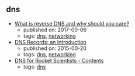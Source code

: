 dns
---
* [What is reverse DNS and why should you care?](https://blog.leadfeeder.com/what-is-reverse-dns-and-why-you-should-care/)
    * published on: 2017-00-06
    * tags: [dns](../tags/dns.md), [networking](../tags/networking.md)
* [DNS Records: an Introduction](https://www.linode.com/docs/networking/dns/dns-records-an-introduction/)
    * published on: 2015-00-20
    * tags: [dns](../tags/dns.md), [networking](../tags/networking.md)
* [DNS for Rocket Scientists - Contents](http://zytrax.com/books/dns/)
    * tags: [dns](../tags/dns.md)
